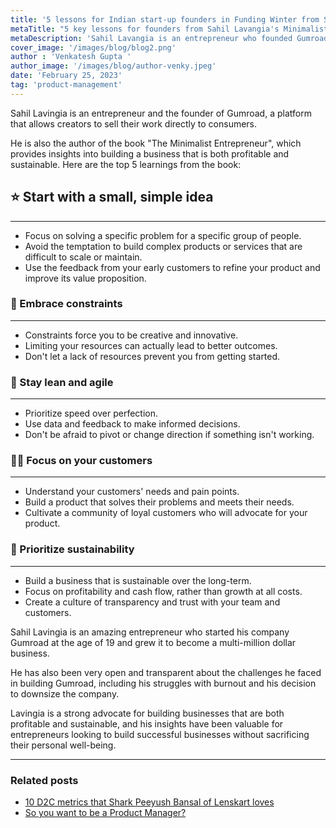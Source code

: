 ```yaml
---
title: '5 lessons for Indian start-up founders in Funding Winter from Sahil Lavangia'
metaTitle: "5 key lessons for founders from Sahil Lavangia's Minimalist Entrepreneur "
metaDescription: 'Sahil Lavangia is an entrepreneur who founded Gumroad, a platform that allows creators to sell their products directly to consumers.'
cover_image: '/images/blog/blog2.png'
author : 'Venkatesh Gupta '
author_image: '/images/blog/author-venky.jpeg'
date: 'February 25, 2023'
tag: 'product-management'
---
```


<NativeAds title="Fear pricing and monetisation strategies in product interviews?" description="Find pricing case studies of 10+ unicorns at one place!" offer="👉 Use Promo code - API10 and get 50% off" />

Sahil Lavingia is an entrepreneur and the founder of Gumroad, a platform that allows creators to sell their work directly to consumers. 

He is also the author of the book "The Minimalist Entrepreneur", which provides insights into building a business that is both profitable and sustainable. Here are the top 5 learnings from the book:

## ⭐ Start with a small, simple idea

---

- Focus on solving a specific problem for a specific group of people.
- Avoid the temptation to build complex products or services that are difficult to scale or maintain.
- Use the feedback from your early customers to refine your product and improve its value proposition.

### 💌 Embrace constraints

---

- Constraints force you to be creative and innovative.
- Limiting your resources can actually lead to better outcomes.
- Don't let a lack of resources prevent you from getting started.

### 🚿 Stay lean and agile

---

- Prioritize speed over perfection.
- Use data and feedback to make informed decisions.
- Don't be afraid to pivot or change direction if something isn't working.

### 🚣🏻 Focus on your customers

---

- Understand your customers' needs and pain points.
- Build a product that solves their problems and meets their needs.
- Cultivate a community of loyal customers who will advocate for your product.

### 🌺 Prioritize sustainability

---

- Build a business that is sustainable over the long-term.
- Focus on profitability and cash flow, rather than growth at all costs.
- Create a culture of transparency and trust with your team and customers.

Sahil Lavingia is an amazing entrepreneur who started his company Gumroad at the age of 19 and grew it to become a multi-million dollar business. 

He has also been very open and transparent about the challenges he faced in building Gumroad, including his struggles with burnout and his decision to downsize the company. 

Lavingia is a strong advocate for building businesses that are both profitable and sustainable, and his insights have been valuable for entrepreneurs looking to build successful businesses without sacrificing their personal well-being.

------

### Related posts 

- [10 D2C metrics that Shark Peeyush Bansal of Lenskart loves](ten-d2c-metrics-shark-tank)
- [So you want to be a Product Manager?](so-you-want-to-be-product-manager)

